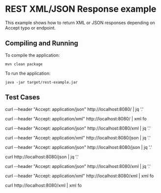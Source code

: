 # REST XML/JSON Response example

This example shows how to return XML or JSON responses depending on Accept typo or endpoint.

## Compiling and Running

To compile the application:

    mvn clean package

To run the application:

    java -jar target/rest-example.jar

## Test Cases
 
curl --header "Accept: application/json" http://localhost:8080/ | jq '.'

curl --header "Accept: application/xml" http://localhost:8080/ | xml fo

curl --header "Accept: application/json" http://localhost:8080/xml | jq '.'

curl --header "Accept: application/xml" http://localhost:8080/json | jq '.'

curl --header "Accept: application/json" http://localhost:8080/json | jq '.'

curl http://localhost:8080/json | jq '.'

curl --header "Accept: application/json" http://localhost:8080/xml | jq '.'

curl --header "Accept: application/xml" http://localhost:8080/xml | xml fo

curl http://localhost:8080/xml |  xml fo